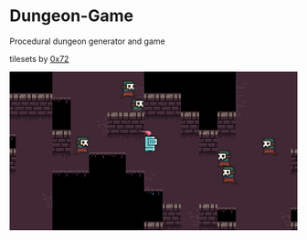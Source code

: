 # Dungeon-Game
Procedural dungeon generator and game

tilesets by [0x72](https://0x72.itch.io/16x16-dungeon-tileset)

![screenshot](./assets/screenshot.png)